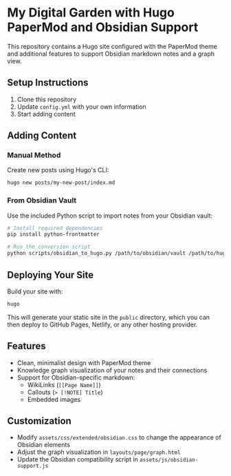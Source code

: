 # My Digital Garden with Hugo PaperMod and Obsidian Support

This repository contains a Hugo site configured with the PaperMod theme and additional features to support Obsidian markdown notes and a graph view.

## Setup Instructions

1. Clone this repository
2. Update `config.yml` with your own information
3. Start adding content

## Adding Content

### Manual Method

Create new posts using Hugo's CLI:

```bash
hugo new posts/my-new-post/index.md
```

### From Obsidian Vault

Use the included Python script to import notes from your Obsidian vault:

```bash
# Install required dependencies
pip install python-frontmatter

# Run the conversion script
python scripts/obsidian_to_hugo.py /path/to/obsidian/vault /path/to/hugo/site
```

## Deploying Your Site

Build your site with:

```bash
hugo
```

This will generate your static site in the `public` directory, which you can then deploy to GitHub Pages, Netlify, or any other hosting provider.

## Features

- Clean, minimalist design with PaperMod theme
- Knowledge graph visualization of your notes and their connections
- Support for Obsidian-specific markdown:
  - WikiLinks (`[[Page Name]]`)
  - Callouts (`> [!NOTE] Title`)
  - Embedded images

## Customization

- Modify `assets/css/extended/obsidian.css` to change the appearance of Obsidian elements
- Adjust the graph visualization in `layouts/page/graph.html`
- Update the Obsidian compatibility script in `assets/js/obsidian-support.js`